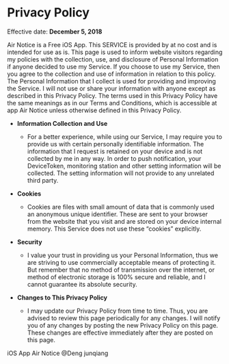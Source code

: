# Privacy Policy

Effective date: **December 5, 2018**

Air Notice is a Free iOS App. This SERVICE is provided by at no cost and is intended for use as is.
This page is used to inform website visitors regarding my policies with the collection, use, and disclosure of Personal Information if anyone decided to use my Service.
If you choose to use my Service, then you agree to the collection and use of information in relation to this policy. The Personal Information that I collect is used for providing and improving the Service. I will not use or share your information with anyone except as described in this Privacy Policy.
The terms used in this Privacy Policy have the same meanings as in our Terms and Conditions, which is accessible at app Air Notice unless otherwise defined in this Privacy Policy.

- **Information Collection and Use**
  + For a better experience, while using our Service, I may require you to provide us with certain personally identifiable information. The information that I request is retained on your device and is not collected by me in any way.
In order to push notification, your DeviceToken, monitoring station and other setting information will be collected. The setting information will not provide to any unrelated third party.

- **Cookies**
  + Cookies are files with small amount of data that is commonly used an anonymous unique identifier. These are sent to your browser from the website that you visit and are stored on your device internal memory.
This Service does not use these “cookies” explicitly.

- **Security**
  + I value your trust in providing us your Personal Information, thus we are striving to use commercially acceptable means of protecting it. But remember that no method of transmission over the internet, or method of electronic storage is 100% secure and reliable, and I cannot guarantee its absolute security.

- **Changes to This Privacy Policy**
  + I may update our Privacy Policy from time to time. Thus, you are advised to review this page periodically for any changes. I will notify you of any changes by posting the new Privacy Policy on this page. These changes are effective immediately after they are posted on this page.

iOS App Air Notice @Deng junqiang
